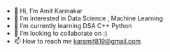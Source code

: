 - 👋 Hi, I’m Amit Karmakar  
- 👀 I’m interested in Data Science , Machine Learning
- 🌱 I’m currently learning DSA C++ Python
- 💞️ I’m looking to collaborate on :)
- 📫 How to reach me karamit819@gmail.com

<!---
amitkarmakar07/amitkarmakar07 is a ✨ special ✨ repository because its `README.md` (this file) appears on your GitHub profile.
You can click the Preview link to take a look at your changes.
--->
